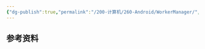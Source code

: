 ```yaml
---
{"dg-publish":true,"permalink":"/200-计算机/260-Android/WorkerManager/","tags":["Jetpack","TODO"],"noteIcon":""}
---
```





## 参考资料